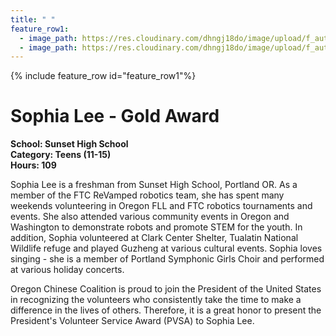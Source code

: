 ```yaml
---
title: " "
feature_row1:
  - image_path: https://res.cloudinary.com/dhngj18do/image/upload/f_auto,q_auto/v1/images/pvsa/2023_Sophia_Lee
  - image_path: https://res.cloudinary.com/dhngj18do/image/upload/f_auto,q_auto/v1/images/activities/year_2023
---
```


{% include feature_row id="feature_row1"%}

# Sophia Lee - Gold Award

**School: Sunset High School**  
**Category: Teens (11-15)**  
**Hours: 109**  

Sophia Lee is a freshman from Sunset High School, Portland OR.  As a member of the FTC ReVamped robotics team, she has spent many weekends volunteering in Oregon FLL and FTC robotics tournaments and events. She also attended various community events in Oregon and Washington to demonstrate robots and promote STEM for the youth. In addition, Sophia volunteered at Clark Center Shelter, Tualatin National Wildlife refuge and played Guzheng at various cultural events.  Sophia loves singing - she is a member of Portland Symphonic Girls Choir and performed at various holiday concerts.

Oregon Chinese Coalition is proud to join the President of the United States in recognizing the volunteers who consistently take the time to make a difference in the lives of others. Therefore, it is a great honor to present the President's Volunteer Service Award (PVSA) to Sophia Lee.
